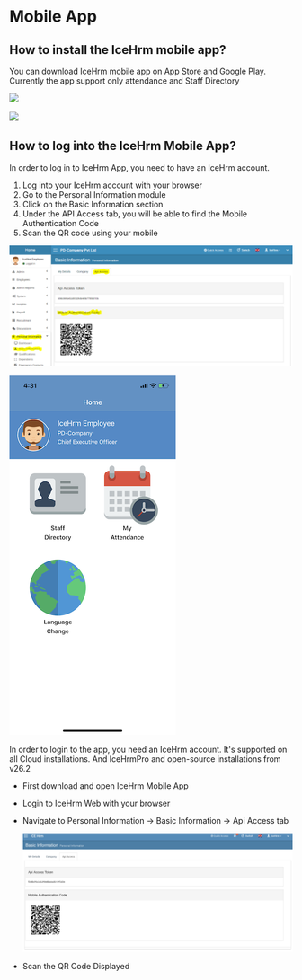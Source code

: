 # Mobile App

## How to install the IceHrm mobile app? 

You can download IceHrm mobile app on App Store and Google Play. Currently the app support only attendance and Staff Directory

 [![](https://s3.amazonaws.com/icehrm-public/images/appstore-icon.png)](https://itunes.apple.com/gb/app/icehrm/id1450757357?mt=8)

 [![](https://s3.amazonaws.com/icehrm-public/images/playstore-icon.png)](https://play.google.com/store/apps/details?id=com.icehrm.mobile)

## How to log into the IceHrm Mobile App? 

In order to log in to IceHrm App, you need to have an IceHrm account. 

1. Log into your IceHrm account with your browser
2. Go to the Personal Information module 
3. Click on the Basic Information section 
4. Under the API Access tab, you will be able to find the Mobile Authentication Code
5. Scan the QR code using your mobile

![](../.gitbook/assets/image%20%2847%29.png)

![](../.gitbook/assets/image%20%2817%29.png)

In order to login to the app, you need an IceHrm account. It's supported on all Cloud installations. And IceHrmPro and open-source installations from v26.2

* First download and open IceHrm Mobile App
* Login to IceHrm Web with your browser
* Navigate to Personal Information -&gt; Basic Information -&gt; Api Access tab

  ![](../.gitbook/assets/icehrm-mobile-qr.png)

* Scan the QR Code Displayed

